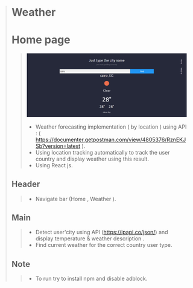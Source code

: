 > # Weather 
> # Home page #
>>  ![](src/img/ss.png)
>> - Weather forecasting implementation ( by location ) using API : ( https://documenter.getpostman.com/view/4805376/RznEKJSb?version=latest ).
>> - Using location tracking automatically to track the user country and display weather using this result.
>> - Using React js. 
> ## Header ##
>> - Navigate bar (Home , Weather ).
> ## Main #
>> - Detect user'city using API (https://ipapi.co/json/) and display temperature & weather description .
>> - Find current weather for the correct country user type.
> ## Note ##
>> - To run try to install npm and disable adblock.